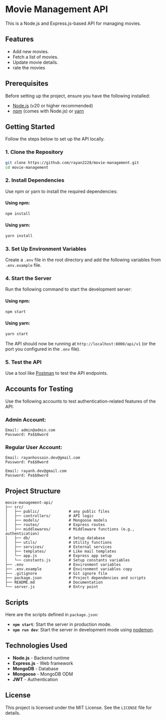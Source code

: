 # Movie Management API

This is a Node.js and Express.js-based API for managing movies.

## Features

- Add new movies.
- Fetch a list of movies.
- Update movie details.
- rate the movies

## Prerequisites

Before setting up the project, ensure you have the following installed:

- [Node.js](https://nodejs.org/) (v20 or higher recommended)
- [npm](https://www.npmjs.com/) (comes with Node.js) or [yarn](https://yarnpkg.com/)

## Getting Started

Follow the steps below to set up the API locally.

### 1. Clone the Repository

```bash
git clone https://github.com/rayan2228/movie-management.git
cd movie-management
```

### 2. Install Dependencies

Use npm or yarn to install the required dependencies:

#### Using npm:

```bash
npm install
```

#### Using yarn:

```bash
yarn install
```

### 3. Set Up Environment Variables

Create a `.env` file in the root directory and add the following variables from `.env.example` file.

### 4. Start the Server

Run the following command to start the development server:

#### Using npm:

```bash
npm start
```

#### Using yarn:

```bash
yarn start
```

The API should now be running at `http://localhost:8000/api/v1` (or the port you configured in the `.env` file).

### 5. Test the API

Use a tool like [Postman](https://documenter.getpostman.com/view/35167967/2sAYQdkAnc) to test the API endpoints.

## Accounts for Testing

Use the following accounts to test authentication-related features of the API:

### Admin Account:

```
Email: admin@admin.com
Password: Pa$$0word
```

### Regular User Account:

```
Email: rayanhossain.dev@gmail.com
Password: Pa$$0word
```

```
Email: rayanh.dev@gmail.com
Password: Pa$$0word
```

## Project Structure

```
movie-management-api/
├── src/
│   ├── public/             # any public files
│   ├── controllers/        # API logic
│   ├── models/             # Mongoose models
│   ├── routes/             # Express routes
│   ├── middlewares/        # Middleware functions (e.g., authentication)
│   ├── db/                 # Setup database
│   ├── utils/              # Utility functions
│   ├── services/           # External services
│   ├── templates/          # Like mail templates
│   └── app.js              # Express app setup
│   └── constants.js        # Setup constants variables
├── .env                    # Environment variables
├── .env.example            # Environment variables copy
├── .gitignore              # Git ignore file
├── package.json            # Project dependencies and scripts
├── README.md               # Documentation
└── server.js               # Entry point
```

## Scripts

Here are the scripts defined in `package.json`:

- **`npm start`**: Start the server in production mode.
- **`npm run dev`**: Start the server in development mode using [nodemon](https://nodemon.io/).

## Technologies Used

- **Node.js** - Backend runtime
- **Express.js** - Web framework
- **MongoDB** - Database
- **Mongoose** - MongoDB ODM
- **JWT** - Authentication

## License

This project is licensed under the MIT License. See the `LICENSE` file for details.
